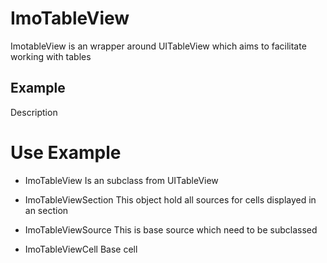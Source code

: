 # ImoTableView

ImotableView is an wrapper around UITableView which aims to facilitate working with tables

## Example  ##

Description

# Use Example

- ImoTableView
  Is an subclass from UITableView

- ImoTableViewSection
  This object hold all sources for cells displayed in an section

- ImoTableViewSource
  This is base source which need to be subclassed

- ImoTableViewCell
  Base cell
